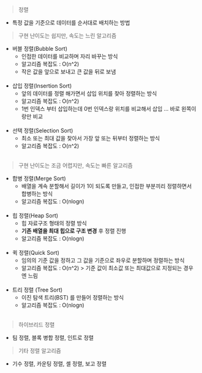 > 정렬
- 특정 값을 기준으로 데이터를 순서대로 배치하는 방법
> 구현 난이도는 쉽지만, 속도는 느린 알고리즘
- 버블 정렬(Bubble Sort)
  - 인접한 데이터를 비교하며 자리 바꾸는 방식
  - 알고리즘 복잡도 : O(n^2)
  - 작은 값을 앞으로 보내고 큰 값을 뒤로 보냄
    </br></br>
- 삽입 정렬(Insertion Sort)
  - 앞의 데이터를 정렬 해가면서 삽입 위치를 찾아 정렬하는 방식
  - 알고리즘 복잡도 : O(n^2)
  - 1번 인덱스 부터 삽입하는데 0번 인덱스랑 위치를 비교해서 삽입 ... 바로 왼쪽이랑만 비교
    </br></br>
- 선택 정렬(Selection Sort)
  - 최소 또는 최대 값을 찾아서 가장 앞 또는 뒤부터 정렬하는 방식
  - 알고리즘 복잡도 : O(n^2)
    </br></br>
   
> 구현 난이도는 조금 어렵지만, 속도는 빠른 알고리즘
- 합병 정렬(Merge Sort)
  - 배열을 계속 분할해서 길이가 1이 되도록 만들고, 인접한 부분끼리 정렬하면서 합병하는 방식
  - 알고리즘 복잡도 : O(nlogn)
    </br></br>
- 힙 정렬(Heap Sort)
  - 힙 자료구조 형태의 정렬 방식
  - <b>기존 배열을 최대 힙으로 구조 변경</b> 후 정렬 진행
  - 알고리즘 복잡도 : O(nlogn)
  </br></br>
- 퀵 정렬(Quick Sort)
  - 임의의 기준 값을 정하고 그 값을 기준으로 좌우로 분할하며 정렬하는 방식
  - 알고리즘 복잡도 : O(n^2) > 기준 값이 최소값 또는 최대값으로 지정되는 경우엔 느림
    </br></br>
- 트리 정렬 (Tree Sort)
  - 이진 탐색 트리(BST) 를 만들어 정렬하는 방식
  - 알고리즘 복잡도 : O(nlogn)
    </br></br>

> 하이브리드 정렬
  - 팀 정렬, 블록 병합 정렬, 인트로 정렬
> 기타 정렬 알고리즘
  - 기수 정렬, 카운팅 정렬, 셸 정렬, 보고 정렬


